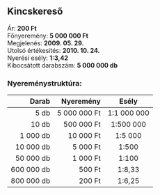 ## Kincskereső

Ár: **200 Ft**<br/>
Főnyeremény: **5 000 000 Ft**<br/>
Megjelenés: **2009. 05. 29.**<br/>
Utolsó értékesítés: **2010. 10. 24.**<br/>
Nyerési esély: **1:3,42**<br/>
Kibocsátott darabszám: **5 000 000 db**<br/>

### Nyereménystruktúra:
Darab|Nyeremény|Esély
---:|---:|:---:
5 db|5 000 000 Ft|1:1 000 000
10 db|500 000 Ft|1:500 000
1 000 db|10 000 Ft|1:5 000
10 000 db|5 000 Ft|1:500
50 000 db|1 000 Ft|1:100
600 000 db|500 Ft|1:8,33
800 000 db|200 Ft|1:6,25
